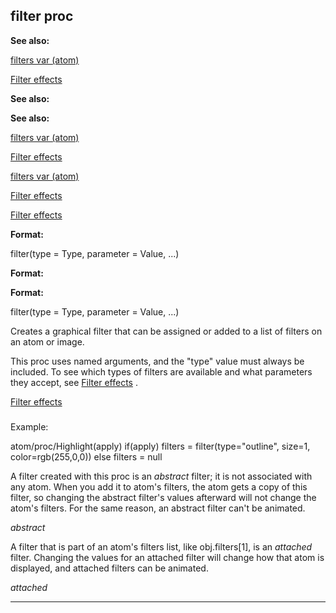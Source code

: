 

 filter proc
-------------




**See also:** 


[filters var (atom)](#/atom/var/filters) 

[Filter effects](#/{notes}/filters) 




**See also:** 

**See also:**

[filters var (atom)](#/atom/var/filters) 

[Filter effects](#/{notes}/filters) 


[filters var (atom)](#/atom/var/filters)

[Filter effects](#/{notes}/filters) 

[Filter effects](#/{notes}/filters)


**Format:** 


 filter(type = Type, parameter = Value, ...)
 


**Format:** 

**Format:**

 filter(type = Type, parameter = Value, ...)


 Creates a graphical filter that can be assigned or added to a list of
filters on an atom or image.




 This proc uses named arguments, and the "type" value must always be
included. To see which types of filters are available and what parameters
they accept, see
 [Filter effects](#/{notes}/filters) 
 .



[Filter effects](#/{notes}/filters)
### 
 Example:



 atom/proc/Highlight(apply)
 if(apply)
 filters = filter(type="outline", size=1, color=rgb(255,0,0))
 else
 filters = null


 A filter created with this proc is an
 *abstract* 
 filter; it is not
associated with any atom. When you add it to atom's filters, the atom gets a
copy of this filter, so changing the abstract filter's values afterward will
not change the atom's filters. For the same reason, an abstract filter can't
be animated.



*abstract*

 A filter that is part of an atom's filters list, like obj.filters[1], is an
 *attached* 
 filter. Changing the values for an attached filter will change
how that atom is displayed, and attached filters can be animated.



*attached*


---


